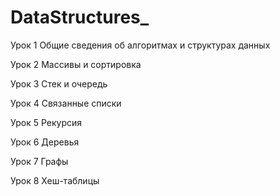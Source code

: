 # DataStructures_

Урок 1
Общие сведения об алгоритмах и структурах данных

Урок 2
Массивы и сортировка

Урок 3
Стек и очередь

Урок 4
Связанные списки

Урок 5
Рекурсия

Урок 6
Деревья

Урок 7
Графы

Урок 8
Хеш-таблицы

